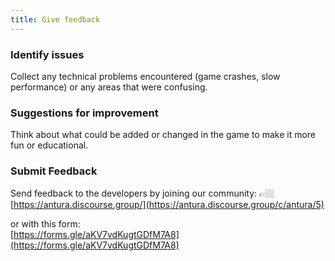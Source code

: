 ```yaml
---
title: Give feedback
---
```


### Identify issues

Collect any technical problems encountered (game crashes, slow performance) or any areas that were confusing.

### Suggestions for improvement

Think about what could be added or changed in the game to make it more fun or educational.

### Submit Feedback

Send feedback to the developers by joining our community:
👉🏼 [https://antura.discourse.group/](https://antura.discourse.group/c/antura/5)

or with this form:  
[https://forms.gle/aKV7vdKugtGDfM7A8](https://forms.gle/aKV7vdKugtGDfM7A8)